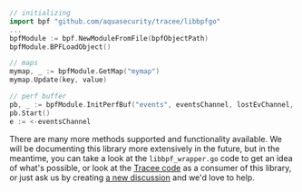 ```go
// initializing
import bpf "github.com/aquasecurity/tracee/libbpfgo"
...
bpfModule := bpf.NewModuleFromFile(bpfObjectPath)
bpfModule.BPFLoadObject()

// maps
mymap, _ := bpfModule.GetMap("mymap")
mymap.Update(key, value)

// perf buffer
pb, _ := bpfModule.InitPerfBuf("events", eventsChannel, lostEvChannel, buffSize)
pb.Start()
e := <-eventsChannel
```

There are many more methods supported and functionality available. We will be documenting this library more extensively in the future, but in the meantime, you can take a look at the `libbpf_wrapper.go` code to get an idea of what's possible, or look at the [Tracee code](https://github.com/aquasecurity/tracee/blob/main/tracee-ebpf/tracee/tracee.go) as a consumer of this library, or just ask us by creating [a new discussion](https://github.com/aquasecurity/tracee/discussions) and we'd love to help.
